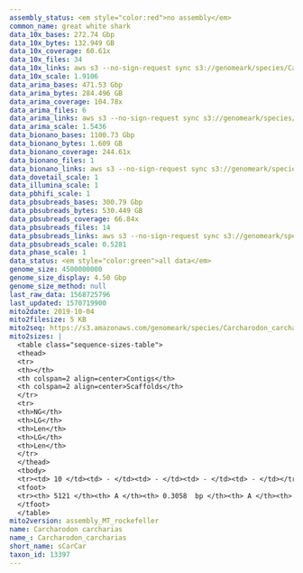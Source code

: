 ```yaml
---
assembly_status: <em style="color:red">no assembly</em>
common_name: great white shark
data_10x_bases: 272.74 Gbp
data_10x_bytes: 132.949 GB
data_10x_coverage: 60.61x
data_10x_files: 34
data_10x_links: aws s3 --no-sign-request sync s3://genomeark/species/Carcharodon_carcharias/sCarCar2/genomic_data/10x/ .<br>
data_10x_scale: 1.9106
data_arima_bases: 471.53 Gbp
data_arima_bytes: 284.496 GB
data_arima_coverage: 104.78x
data_arima_files: 6
data_arima_links: aws s3 --no-sign-request sync s3://genomeark/species/Carcharodon_carcharias/sCarCar2/genomic_data/arima/ .<br>
data_arima_scale: 1.5436
data_bionano_bases: 1100.73 Gbp
data_bionano_bytes: 1.609 GB
data_bionano_coverage: 244.61x
data_bionano_files: 1
data_bionano_links: aws s3 --no-sign-request sync s3://genomeark/species/Carcharodon_carcharias/sCarCar2/genomic_data/bionano/ .<br>
data_dovetail_scale: 1
data_illumina_scale: 1
data_pbhifi_scale: 1
data_pbsubreads_bases: 300.79 Gbp
data_pbsubreads_bytes: 530.449 GB
data_pbsubreads_coverage: 66.84x
data_pbsubreads_files: 14
data_pbsubreads_links: aws s3 --no-sign-request sync s3://genomeark/species/Carcharodon_carcharias/sCarCar2/genomic_data/pacbio/ . --exclude "*ccs.bam*"<br>
data_pbsubreads_scale: 0.5281
data_phase_scale: 1
data_status: <em style="color:green">all data</em>
genome_size: 4500000000
genome_size_display: 4.50 Gbp
genome_size_method: null
last_raw_data: 1568725796
last_updated: 1570719900
mito2date: 2019-10-04
mito2filesize: 5 KB
mito2seq: https://s3.amazonaws.com/genomeark/species/Carcharodon_carcharias/sCarCar2/assembly_MT_rockefeller/sCarCar2.MT.20191004.fasta.gz
mito2sizes: |
  <table class="sequence-sizes-table">
  <thead>
  <tr>
  <th></th>
  <th colspan=2 align=center>Contigs</th>
  <th colspan=2 align=center>Scaffolds</th>
  </tr>
  <tr>
  <th>NG</th>
  <th>LG</th>
  <th>Len</th>
  <th>LG</th>
  <th>Len</th>
  </tr>
  </thead>
  <tbody>
  <tr><td> 10 </td><td> - </td><td> - </td><td> - </td><td> - </td></tr>  <tr><td> 20 </td><td> - </td><td> - </td><td> - </td><td> - </td></tr>  <tr><td> 30 </td><td> - </td><td> - </td><td> - </td><td> - </td></tr>  <tr><td> 40 </td><td> - </td><td> - </td><td> - </td><td> - </td></tr>  <tr style="background-color:#cccccc;"><td> 50 </td><td> - </td><td style="background-color:#ff8888;"> - </td><td> - </td><td style="background-color:#ff8888;"> - </td></tr>  <tr><td> 60 </td><td> - </td><td> - </td><td> - </td><td> - </td></tr>  <tr><td> 70 </td><td> - </td><td> - </td><td> - </td><td> - </td></tr>  <tr><td> 80 </td><td> - </td><td> - </td><td> - </td><td> - </td></tr>  <tr><td> 90 </td><td> - </td><td> - </td><td> - </td><td> - </td></tr>  <tr><td> 100 </td><td> - </td><td> - </td><td> - </td><td> - </td></tr>  </tbody>
  <tfoot>
  <tr><th> 5121 </th><th> A </th><th> 0.3058  bp </th><th> A </th><th> 0.3058  bp </th></tr>
  </tfoot>
  </table>
mito2version: assembly_MT_rockefeller
name: Carcharodon carcharias
name_: Carcharodon_carcharias
short_name: sCarCar
taxon_id: 13397
---
```

